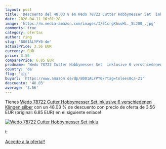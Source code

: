 ```yaml
---
layout: post
title: 'Descuento del 48.03 % en Wedo 78722 Cutter Hobbymesser Set  inklu'
date: 2020-04-11 16:01:28
image: 'https://m.media-amazon.com/images/I/31crgXhuuHL._SL200_.jpg'
comments: true
category: ofertas
author: ring
slug: 'B001ALYPY0-de'
actualPrice: 3.56 EUR
currency: EUR
price: 3.56
comparePrice: 6.85 EUR
prodname: 'Wedo 78722 Cutter Hobbymesser Set  inklusive 6 verschiedenen Klingen  silber'
country: 'de'
flag: '🇩🇪'
buyurl: 'https://www.amazon.de/dp/B001ALYPY0/?tag=tolees0ca-21'
descuento: '48.03'
average: '3.56'
---
```


Tienes [Wedo 78722 Cutter Hobbymesser Set  inklusive 6 verschiedenen Klingen  silber](https://www.amazon.de/dp/B001ALYPY0/?tag=tolees0ca-21) con un 48.03 % de descuento con precio de oferta de 3.56 EUR (original: 6.85 EUR) en el siguiente enlace!

[![Wedo 78722 Cutter Hobbymesser Set  inklu](https://m.media-amazon.com/images/I/31crgXhuuHL._SL200_.jpg)](https://www.amazon.de/dp/B001ALYPY0/?tag=tolees0ca-21)

ℹ️:


[Accede a la oferta!!](https://www.amazon.de/dp/B001ALYPY0/?tag=tolees0ca-21)
